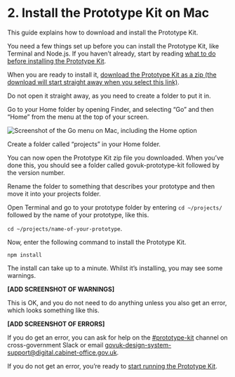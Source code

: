 # 2. Install the Prototype Kit on Mac

This guide explains how to download and install the Prototype Kit. 

You need a few things set up before you can install the Prototype Kit, like Terminal and Node.js. If you haven’t already, start by reading [what to do before installing the Prototype Kit](/docs/get-started/mac-installation-guide/before-you-start). 

When you are ready to install it, [download the Prototype Kit as a zip (the download will start straight away when you select this link)](/docs/download). 

Do not open it straight away, as you need to create a folder to put it in. 

Go to your Home folder by opening Finder, and selecting “Go” and then “Home” from the menu at the top of your screen. 

![Screenshot of the Go menu on Mac, including the Home option](/public/images/docs/go-home-menu-screenshot.png)

Create a folder called “projects” in your Home folder. 

You can now open the Prototype Kit zip file you downloaded. When you’ve done this, you should see a folder called govuk-prototype-kit followed by the version number.

Rename the folder to something that describes your prototype and then move it into your projects folder.

Open Terminal and go to your prototype folder by entering `cd ~/projects/` followed by the name of your prototype, like this.

`cd ~/projects/name-of-your-prototype`.

Now, enter the following command to install the Prototype Kit.

`npm install`

The install can take up to a minute. Whilst it’s installing, you may see some warnings. 

**[ADD SCREENSHOT OF WARNINGS]**

This is OK, and you do not need to do anything unless you also get an error, which looks something like this.

**[ADD SCREENSHOT OF ERRORS]**

If you do get an error, you can ask for help on the [#prototype-kit](https://ukgovernmentdigital.slack.com/messages/prototype-kit) channel on cross-government Slack or email govuk-design-system-support@digital.cabinet-office.gov.uk.

If you do not get an error, you’re ready to [start running the Prototype Kit](/docs/get-started/mac-installation-guide/start-and-stop-the-kit). 
